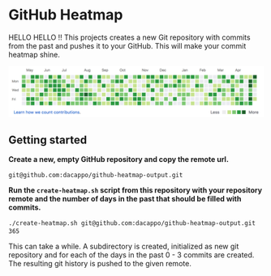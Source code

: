 # GitHub Heatmap
HELLO HELLO !! This projects creates a new Git repository with commits from the past and pushes it to your GitHub. This will make your commit heatmap shine.

<p align="center">
  <img  src="./images/heatmap-filled.png">
</p>

## Getting started
**Create a new, empty GitHub repository and copy the remote url.**
```
git@github.com:dacappo/github-heatmap-output.git
```

**Run the ``create-heatmap.sh`` script from this repository with your repository remote and the number of days in the past that should be filled with commits.**

```
./create-heatmap.sh git@github.com:dacappo/github-heatmap-output.git 365
```

This can take a while. A subdirectory is created, initialized as new git repository and for each of the days in the past 0 - 3 commits are created. The resulting git history is pushed to the given remote.
